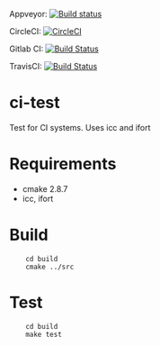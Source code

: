 
Appveyor: [![Build status](https://ci.appveyor.com/api/projects/status/6oohk2yxkn1aildx?svg=true)](https://ci.appveyor.com/project/rscohn2/ci-test)

CircleCI: [![CircleCI](https://circleci.com/gh/rscohn2/ci-test.svg?style=svg)](https://circleci.com/gh/rscohn2/ci-test)

Gitlab CI: [![Build Status](https://gitlab.com/rscohn2/ci-test/badges/master/build.svg)](https://gitlab.com/rscohn2/ci-test/-/jobs)

TravisCI: [![Build Status](https://travis-ci.com/rscohn2/ci-test.svg?branch=master)](https://travis-ci.com/rscohn2/ci-test)
	
# ci-test

Test for CI systems. Uses icc and ifort

# Requirements

- cmake 2.8.7
- icc, ifort

# Build

        cd build
        cmake ../src

# Test

        cd build
        make test
